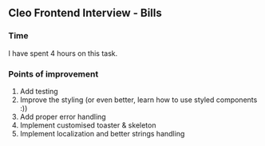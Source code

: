## Cleo Frontend Interview - Bills
### Time
I have spent 4 hours on this task. 

### Points of improvement
1. Add testing
2. Improve the styling (or even better, learn how to use styled components :))
3. Add proper error handling 
4. Implement customised toaster & skeleton
5. Implement localization and better strings handling 
